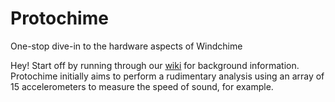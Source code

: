 # Protochime
One-stop dive-in to the hardware aspects of Windchime

Hey! Start off by running through our [wiki](https://github.com/windchimeproject/Protochime/wiki) for background information.
Protochime initially aims to perform a rudimentary analysis using an array of 15 accelerometers to measure the speed of sound, for example.
